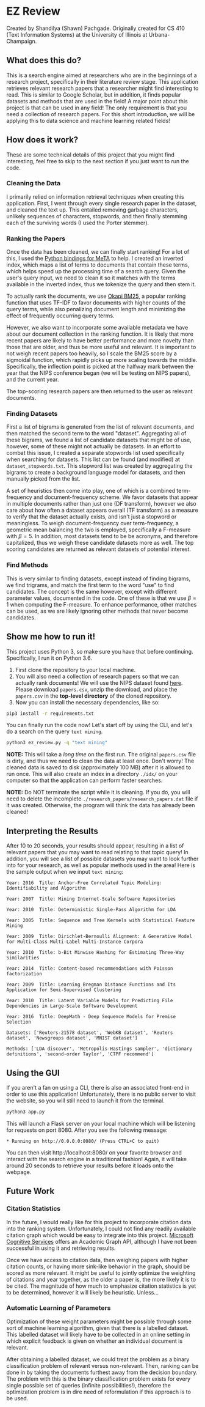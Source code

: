
# EZ Review

Created by Shandilya (Shawn) Pachgade. Originally created for CS 410 (Text Information Systems) at the University of Illinois at Urbana-Champaign.

## What does this do?

This is a search engine aimed at researchers who are in the beginnings of a research project, specifically in their literature review stage. This application retrieves relevant research papers that a researcher might find interesting to read. This is similar to Google Scholar, but in addition, it finds popular datasets and methods that are used in the field! A major point about this project is that can be used in any field! The only requirement is that you need a collection of research papers. For this short introduction, we will be applying this to data science and machine learning related fields!

## How does it work?

These are some technical details of this project that you might find interesting, feel free to skip to the next section if you just want to run the code.

### Cleaning the Data
I primarily relied on information retrieval techniques when creating this application. First, I went through every single research paper in the dataset, and cleaned the text up. This entailed removing garbage characters, unlikely sequences of characters, stopwords, and then finally stemming each of the surviving words (I used the Porter stemmer).

### Ranking the Papers
Once the data has been cleaned, we can finally start ranking! For a lot of this, I used the [Python bindings for MeTA](https://github.com/meta-toolkit/metapy) to help. I created an inverted index, which maps a list of terms to documents that contain these terms, which helps speed up the processing time of a search query. Given the user's query input, we need to clean it so it matches with the terms available in the inverted index, thus we tokenize the query and then stem it. 

To actually rank the documents, we use [Okapi BM25](https://en.wikipedia.org/wiki/Okapi_BM25), a popular ranking function that uses TF-IDF to favor documents with higher counts of the query terms, while also penalizing document length and minimizing the effect of frequently occurring query terms.  

However, we also want to incorporate some available metadata we have about our document collection in the ranking function. It is likely that more recent papers are likely to have better performance and more novelty than those that are older, and thus be more useful and relevant. It is important to not weigh recent papers too heavily, so I scale the BM25 score by a sigmoidal function, which rapidly picks up more scaling towards the middle. Specifically, the inflection point is picked at the halfway mark between the year that the NIPS conference began (we will be testing on NIPS papers), and the current year.  

The top-scoring research papers are then returned to the user as relevant documents.

### Finding Datasets
First a list of bigrams is generated from the list of relevant documents, and then matched the second term to the word "dataset". Aggregating all of these bigrams, we found a list of candidate datasets that might be of use, however, some of these might not actually be datasets. In an effort to combat this issue, I created a separate stopwords list used specifically when searching for datasets. This list can be found (and modified) at `dataset_stopwords.txt`. This stopword list was created by aggregating the bigrams to create a background language model for datasets, and then manually picked from the list.

A set of heuristics then come into play, one of which is a combined term-frequency and document-frequency scheme. We favor datasets that appear in multiple documents rather than just one (DF transform), however we also care about how often a dataset appears overall (TF transform) as a measure to verify that the dataset actually exists, and isn't just a stopword or meaningless. To weigh document-frequency over term-frequency, a geometric mean balancing the two is employed, specifically a F-measure with $\beta=5$. In addition, most datasets tend to be be acronyms, and therefore capitalized, thus we weigh these candidate datasets more as well. The top scoring candidates are returned as relevant datasets of potential interest.

### Find Methods
This is very similar to finding datasets, except instead of finding bigrams, we find trigrams, and match the first term to the word "use" to find candidates. The concept is the same however, except with different parameter values, documented in the code. One of these is that we use $\beta=1$ when computing the F-measure. To enhance performance, other matches can be used, as we are likely ignoring other methods that never become candidates. 

## Show me how to run it!

This project uses Python 3, so make sure you have that before continuing. Specifically, I run it on Python 3.6.

 1. First clone the repository to your local machine.
 2. You will also need a collection of research papers so that we can actually rank documents! We will use the NIPS dataset found [here](https://www.kaggle.com/benhamner/nips-papers/data). Please download `papers.csv`, unzip the download, and place the `papers.csv` in the **top-level directory** of the cloned repository.
 3. Now you can install the necessary dependencies, like so:
```bash
pip3 install -r requirements.txt 
```

You can finally run the code now! Let's start off by using the CLI, and let's do a search on the query `text mining`.
```bash
python3 ez_review.py -q "text mining"
```
**NOTE:** This will take a *long time* on the first run. The original `papers.csv` file is dirty, and thus we need to clean the data at least once. Don't worry! The cleaned data is saved to disk (approximately 100 MB) after it is allowed to run once. This will also create an index in a directory `./idx/` on your computer so that the application can perform faster searches.

**NOTE:** Do NOT terminate the script while it is cleaning. If you do, you will need to delete the incomplete `./research_papers/research_papers.dat` file if it was created. Otherwise, the program will think the data has already been cleaned!

## Interpreting the Results
After 10 to 20 seconds, your results should appear, resulting in a list of relevant papers that you may want to read relating to that topic query! In addition, you will see a list of possible datasets you may want to look further into for your research, as well as popular methods used in the area! Here is the sample output when we input `text mining`:
```
Year: 2016  Title: Anchor-Free Correlated Topic Modeling: Identifiability and Algorithm

Year: 2007  Title: Mining Internet-Scale Software Repositories

Year: 2010  Title: Deterministic Single-Pass Algorithm for LDA

Year: 2005  Title: Sequence and Tree Kernels with Statistical Feature Mining

Year: 2009  Title: Dirichlet-Bernoulli Alignment: A Generative Model for Multi-Class Multi-Label Multi-Instance Corpora

Year: 2010  Title: b-Bit Minwise Hashing for Estimating Three-Way Similarities

Year: 2014  Title: Content-based recommendations with Poisson factorization

Year: 2009  Title: Learning Bregman Distance Functions and Its Application for Semi-Supervised Clustering

Year: 2010  Title: Latent Variable Models for Predicting File Dependencies in Large-Scale Software Development

Year: 2016  Title: DeepMath - Deep Sequence Models for Premise Selection

Datasets: ['Reuters-21578 dataset', 'WebKB dataset', 'Reuters dataset', 'Newsgroups dataset', 'MNIST dataset']

Methods: ['LDA discover', 'Metropolis-Hastings sampler', 'dictionary definitions', 'second-order Taylor', 'CTPF recommend']
```

## Using the GUI 

If you aren't a fan on using a CLI, there is also an associated front-end in order to use this application! Unfortunately, there is no public server to visit the website, so you will still need to launch it from the terminal.

```bash
python3 app.py
```

This will launch a Flask server on your local machine which will be listening for requests on port 8080. After you see the following message:

`* Running on http://0.0.0.0:8080/ (Press CTRL+C to quit)`

You can then visit http://localhost:8080/ on your favorite browser and interact with the search engine in a traditional fashion! Again, it will take around 20 seconds to retrieve your results before it loads onto the webpage.

## Future Work

### Citation Statistics

In the future, I would really like for this project to incorporate citation data into the ranking system. Unfortunately, I could not find any readily available citation graph which would be easy to integrate into this project. [Microsoft Cognitive Services](https://azure.microsoft.com/en-us/services/cognitive-services/) offers an Academic Graph API, although I have not been successful in using it and retrieving results.

Once we have access to citation data, then weighing papers with higher citation counts, or having more sink-like behavior in the graph, should be scored as more relevant. It might be useful to jointly optimize the weighting of citations and year together, as the older a paper is, the more likely it is to be cited. The magnitude of how much to emphasize citation statistics is yet to be determined, however it will likely be heuristic. Unless...

### Automatic Learning of Parameters

Optimization of these weight parameters might be possible through some sort of machine learning algorithm, given that there is a labelled dataset. This labelled dataset will likely have to be collected in an online setting in which explicit feedback is given on whether an individual document is relevant. 

After obtaining a labelled dataset, we could treat the problem as a binary classification problem of relevant versus non-relevant. Then, ranking can be done in by taking the documents furthest away from the decision boundary. The problem with this is the binary classification problem exists for every single possible set of queries (infinite possibilities!), therefore the optimization problem is in dire need of reformulation if this approach is to be used.

